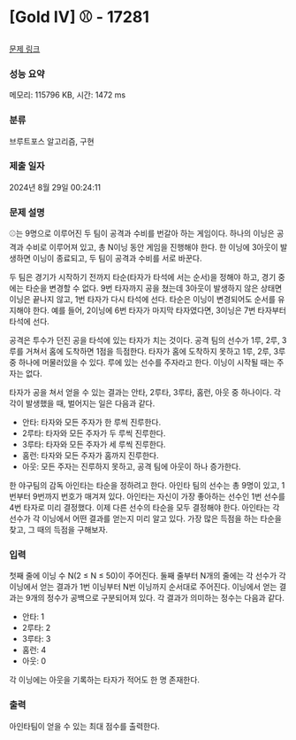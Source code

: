 # [Gold IV] ⚾ - 17281 

[문제 링크](https://www.acmicpc.net/problem/17281) 

### 성능 요약

메모리: 115796 KB, 시간: 1472 ms

### 분류

브루트포스 알고리즘, 구현

### 제출 일자

2024년 8월 29일 00:24:11

### 문제 설명

<p>⚾는 9명으로 이루어진 두 팀이 공격과 수비를 번갈아 하는 게임이다. 하나의 이닝은 공격과 수비로 이루어져 있고, 총 N이닝 동안 게임을 진행해야 한다. 한 이닝에 3아웃이 발생하면 이닝이 종료되고, 두 팀이 공격과 수비를 서로 바꾼다.</p>

<p>두 팀은 경기가 시작하기 전까지 타순(타자가 타석에 서는 순서)을 정해야 하고, 경기 중에는 타순을 변경할 수 없다. 9번 타자까지 공을 쳤는데 3아웃이 발생하지 않은 상태면 이닝은 끝나지 않고, 1번 타자가 다시 타석에 선다. 타순은 이닝이 변경되어도 순서를 유지해야 한다. 예를 들어, 2이닝에 6번 타자가 마지막 타자였다면, 3이닝은 7번 타자부터 타석에 선다.</p>

<p>공격은 투수가 던진 공을 타석에 있는 타자가 치는 것이다. 공격 팀의 선수가 1루, 2루, 3루를 거쳐서 홈에 도착하면 1점을 득점한다. 타자가 홈에 도착하지 못하고 1루, 2루, 3루 중 하나에 머물러있을 수 있다. 루에 있는 선수를 주자라고 한다. 이닝이 시작될 때는 주자는 없다.</p>

<p>타자가 공을 쳐서 얻을 수 있는 결과는 안타, 2루타, 3루타, 홈런, 아웃 중 하나이다. 각각이 발생했을 때, 벌어지는 일은 다음과 같다.</p>

<ul>
	<li>안타: 타자와 모든 주자가 한 루씩 진루한다.</li>
	<li>2루타: 타자와 모든 주자가 두 루씩 진루한다.</li>
	<li>3루타: 타자와 모든 주자가 세 루씩 진루한다.</li>
	<li>홈런: 타자와 모든 주자가 홈까지 진루한다.</li>
	<li>아웃: 모든 주자는 진루하지 못하고, 공격 팀에 아웃이 하나 증가한다.</li>
</ul>

<p>한 야구팀의 감독 아인타는 타순을 정하려고 한다. 아인타 팀의 선수는 총 9명이 있고, 1번부터 9번까지 번호가 매겨져 있다. 아인타는 자신이 가장 좋아하는 선수인 1번 선수를 4번 타자로 미리 결정했다. 이제 다른 선수의 타순을 모두 결정해야 한다. 아인타는 각 선수가 각 이닝에서 어떤 결과를 얻는지 미리 알고 있다. 가장 많은 득점을 하는 타순을 찾고, 그 때의 득점을 구해보자.</p>

### 입력 

 <p>첫째 줄에 이닝 수 N(2 ≤ N ≤ 50)이 주어진다. 둘째 줄부터 N개의 줄에는 각 선수가 각 이닝에서 얻는 결과가 1번 이닝부터 N번 이닝까지 순서대로 주어진다. 이닝에서 얻는 결과는 9개의 정수가 공백으로 구분되어져 있다. 각 결과가 의미하는 정수는 다음과 같다.</p>

<ul>
	<li>안타: 1</li>
	<li>2루타: 2</li>
	<li>3루타: 3</li>
	<li>홈런: 4</li>
	<li>아웃: 0</li>
</ul>

<p>각 이닝에는 아웃을 기록하는 타자가 적어도 한 명 존재한다.</p>

### 출력 

 <p>아인타팀이 얻을 수 있는 최대 점수를 출력한다.</p>


